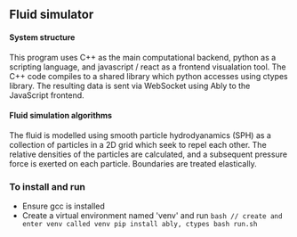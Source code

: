 ## Fluid simulator

#### System structure
This program uses C++ as the main computational backend, python as a scripting language, and javascript / react as a frontend visualation tool. The C++ code compiles to a shared library which python accesses using ctypes library. The resulting data is sent via WebSocket using Ably to the JavaScript frontend.

#### Fluid simulation algorithms
The fluid is modelled using smooth particle hydrodyanamics (SPH) as a collection of particles in a 2D grid which seek to repel each other. The relative densities of the particles are calculated, and a subsequent pressure force is exerted on each particle. Boundaries are treated elastically.

### To install and run
- Ensure gcc is installed
- Create a virtual environment named 'venv' and run
`bash
// create and enter venv called venv
pip install ably, ctypes
bash run.sh
`

